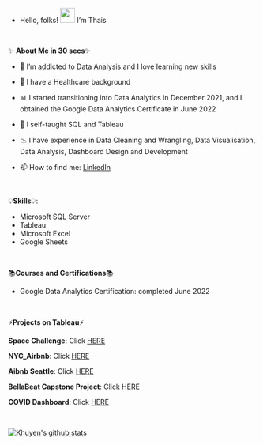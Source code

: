 

-  Hello, folks! <img src="https://raw.githubusercontent.com/MartinHeinz/MartinHeinz/master/wave.gif" width="30px"> I’m Thais 

<p>&nbsp;</p>

✨ **About Me in 30 secs**✨

- 👀 I’m addicted to Data Analysis and I love learning new skills
- 💉 I have a Healthcare background
- 📊 I started transitioning into Data Analytics in December 2021, and I obtained the Google Data Analytics Certificate in June 2022
- 🌱 I self-taught SQL and Tableau
- 📉 I have experience in Data Cleaning and Wrangling, Data Visualisation, Data Analysis, Dashboard Design and Development


- 📫 How to find me: [LinkedIn](https://www.linkedin.com/in/thaiscooke/)

 
 
<p>&nbsp;</p>
 
 💡**Skills**💡:
 
- Microsoft SQL Server
- Tableau
- Microsoft Excel
- Google Sheets


 <p>&nbsp;</p>


 📚**Courses and Certifications**📚
 
 - Google Data Analytics Certification: completed June 2022
 
 
 
<p>&nbsp;</p>
 
 ⚡**Projects on Tableau**⚡
 
 **Space Challenge**: Click [HERE](https://public.tableau.com/app/profile/thais.cooke/viz/SpaceMissions_16605611230430/Dashboard1)
 
 **NYC_Airbnb**: Click [HERE](https://public.tableau.com/app/profile/thais.cooke/viz/NYC_airbnb_16590391722840/Story1)
 
 **Aibnb Seattle**: Click [HERE](https://public.tableau.com/app/profile/thais.cooke/viz/AirbnbSeattle_16587973599060/Dashboard1)
 
 **BellaBeat Capstone Project**: Click [HERE](https://public.tableau.com/app/profile/thais.cooke/viz/BellaBeat_Capstone_Project/BellabeatFitnessAnalysis)
 
 **COVID Dashboard**: Click [HERE](https://public.tableau.com/app/profile/thais.cooke/viz/CovidDashboardProject_16450981925780/Dashboard1)
 
 <p>&nbsp;</p>
 
[![Khuyen's github stats](https://github-readme-stats.vercel.app/api?username=thaiscooke&count_private=true&show_icons=true&theme=radical&hide_rank=false)](https://github.com/anuraghazra/github-readme-stats)





<!---
ThaisCooke/ThaisCooke is a ✨ special ✨ repository because its `README.md` (this file) appears on your GitHub profile.
You can click the Preview link to take a look at your changes.
--->

